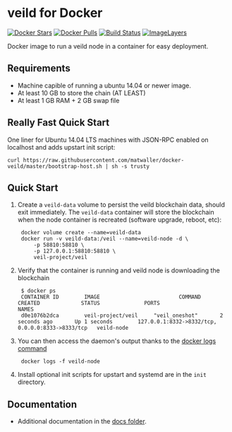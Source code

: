 veild for Docker
===================

[![Docker Stars](https://img.shields.io/docker/stars/veil-project/veil.svg)](https://hub.docker.com/r/veil-project/veil/)
[![Docker Pulls](https://img.shields.io/docker/pulls/veil-project/veil.svg)](https://hub.docker.com/r/veil-project/veil/)
[![Build Status](https://travis-ci.org/kylemanna/docker-veild.svg?branch=master)](https://travis-ci.org/kylemanna/docker-veild/)
[![ImageLayers](https://images.microbadger.com/badges/image/veil-project/veil.svg)](https://microbadger.com/#/images/veil-project/veil)

Docker image to run a veild node in a container for easy deployment.


Requirements
------------

* Machine capible of running a ubuntu 14.04 or newer image.
* At least 10 GB to store the chain (AT LEAST)
* At least 1 GB RAM + 2 GB swap file

Really Fast Quick Start
-----------------------

One liner for Ubuntu 14.04 LTS machines with JSON-RPC enabled on localhost and adds upstart init script:

    curl https://raw.githubusercontent.com/matwaller/docker-veild/master/bootstrap-host.sh | sh -s trusty


Quick Start
-----------

1. Create a `veild-data` volume to persist the veild blockchain data, should exit immediately.  The `veild-data` container will store the blockchain when the node container is recreated (software upgrade, reboot, etc):

        docker volume create --name=veild-data
        docker run -v veild-data:/veil --name=veild-node -d \
            -p 58810:58810 \
            -p 127.0.0.1:58810:58810 \
            veil-project/veil

2. Verify that the container is running and veild node is downloading the blockchain

        $ docker ps
        CONTAINER ID        IMAGE                         COMMAND             CREATED             STATUS              PORTS                                              NAMES
        d0e1076b2dca        veil-project/veil     "veil_oneshot"       2 seconds ago       Up 1 seconds        127.0.0.1:8332->8332/tcp, 0.0.0.0:8333->8333/tcp   veild-node

3. You can then access the daemon's output thanks to the [docker logs command]( https://docs.docker.com/reference/commandline/cli/#logs)

        docker logs -f veild-node

4. Install optional init scripts for upstart and systemd are in the `init` directory.


Documentation
-------------

* Additional documentation in the [docs folder](docs).
